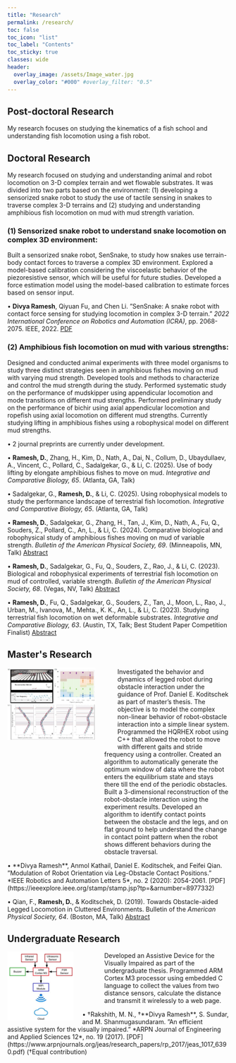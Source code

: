 ```yaml
---
title: "Research"
permalink: /research/
toc: false
toc_icon: "list"
toc_label: "Contents"
toc_sticky: true
classes: wide
header:
  overlay_image: /assets/Image_water.jpg
  overlay_color: "#000" #overlay_filter: "0.5"
---
```


## Post-doctoral Research
My research focuses on studying the kinematics of a fish school and understanding fish locomotion using a fish robot.

## Doctoral Research
My research focused on studying and understanding animal and robot locomotion on 3-D complex terrain and wet flowable substrates. It was divided into two parts based on the environment: (1) developing a sensorized snake robot to study the use of tactile sensing in snakes to traverse complex 3-D terrains and (2) studying and understanding amphibious fish locomotion on mud with mud strength variation.

### (1) Sensorized snake robot to understand snake locomotion on complex 3D environment:
Built a sensorized snake robot, SenSnake, to study how snakes use terrain-body contact forces to traverse a complex 3D environment. Explored a model-based calibration considering the viscoelastic behavior of the piezoresistive sensor, which will be useful for future studies. Developed a force estimation model using the model-based calibration to estimate forces based on sensor input.

• **Divya Ramesh**, Qiyuan Fu, and Chen Li. ”SenSnake: A snake robot with contact force sensing for studying locomotion in
complex 3-D terrain.” *2022 International Conference on Robotics and Automation (ICRA)*, pp. 2068-2075. IEEE, 2022. [PDF](https://ieeexplore.ieee.org/stamp/stamp.jsp?tp=&arnumber=9812159)

### (2) Amphibious fish locomotion on mud with various strengths:
Designed and conducted animal experiments with three model organisms to study three distinct strategies seen in amphibious fishes moving on mud with varying mud strength. Developed tools and methods to characterize and control the mud strength during the study. Performed systematic study on the performance of mudskipper using appendicular locomotion and mode transitions on different mud strengths. Performed preliminary study on the performance of bichir using axial appendicular locomotion and ropefish using axial locomotion on different mud strengths. Currently studying lifting in amphibious fishes using a robophysical model on different mud strengths.

• 2 journal preprints are currently under development.

• **Ramesh, D.**, Zhang, H., Kim, D., Nath, A., Dai, N., Collum, D., Ubaydullaev, A., Vincent, C., Pollard, C., Sadalgekar, G., & Li,
C. (2025). Use of body lifting by elongate amphibious fishes to move on mud. *Integrative and Comparative Biology, 65*. (Atlanta,
GA, Talk)

• Sadalgekar, G., **Ramesh, D.**, & Li, C. (2025). Using robophysical models to study the performance landscape of terrestrial fish
locomotion. *Integrative and Comparative Biology, 65*. (Atlanta, GA, Talk)

• **Ramesh, D.**, Sadalgekar, G., Zhang, H., Tan, J., Kim, D., Nath, A., Fu, Q., Souders, Z., Pollard, C., An, L., & Li, C. (2024).
Comparative biological and robophysical study of amphibious fishes moving on mud of variable strength. *Bulletin of the American
Physical Society, 69*. (Minneapolis, MN, Talk) [Abstract](https://meetings.aps.org/Meeting/MAR24/Session/G38.12)

• **Ramesh, D.**, Sadalgekar, G., Fu, Q., Souders, Z., Rao, J., & Li, C. (2023). Biological and robophysical experiments of terrestrial
fish locomotion on mud of controlled, variable strength. *Bulletin of the American Physical Society, 68*. (Vegas, NV, Talk) [Abstract](https://meetings.aps.org/Meeting/MAR23/Session/S10.11)

• **Ramesh, D.**, Fu, Q., Sadalgekar, G., Souders, Z., Tan, J., Moon, L., Rao, J., Urban, M., Ivanova, M., Mehta., K. K., An, L., & Li,
C. (2023). Studying terrestrial fish locomotion on wet deformable substrates. *Integrative and Comparative Biology, 63*. (Austin,
TX, Talk; Best Student Paper Competition Finalist) [Abstract](https://www.xcdsystem.com/sicb/program/5X9OIbU/index.cfm?pgid=377&sid=9037&abid=33132)

## Master's Research
<img src="/assets/ICRA_RAL_Masters.jpeg" alt="Alt text" style="float: left; width: 200px; margin: 0 50px 10px 0;">
<p style="margin-left: 220px;">
Investigated the behavior and dynamics of legged robot during obstacle interaction under the guidance of Prof. Daniel E. Koditschek as part of master’s thesis. The objective is to model the complex non-linear behavior of robot-obstacle interaction into a simple linear system. Programmed the HQRHEX robot using C++ that allowed the robot to move with different gaits and stride frequency using a controller. Created an algorithm to automatically generate the optimum window of data where the robot enters the equilibrium state and stays there till the end of the periodic obstacles. Built a 3-dimensional reconstruction of the robot-obstacle interaction using the experiment results. Developed an algorithm to identify contact points between the obstacle and the legs, and on flat ground to help understand the change in contact point pattern when the robot shows different behaviors during the obstacle traversal.
</p>
• **Divya Ramesh**, Anmol Kathail, Daniel E. Koditschek, and Feifei Qian. ”Modulation of Robot Orientation via Leg-Obstacle
Contact Positions.” *IEEE Robotics and Automation Letters 5*, no. 2 (2020): 2054-2061. [PDF](https://ieeexplore.ieee.org/stamp/stamp.jsp?tp=&arnumber=8977332)

• Qian, F., **Ramesh, D.**, & Koditschek, D. (2019). Towards Obstacle-aided Legged Locomotion in Cluttered Environments. Bulletin
of the *American Physical Society, 64*. (Boston, MA, Talk) [Abstract](https://meetings.aps.org/Meeting/MAR19/Session/S64.14)

## Undergraduate Research
<img src="/assets/Undergrad_thesis.png" alt="Alt text" style="float: left; width: 150px; margin: 0 20px 10px 0;">
<p style="margin-left: 220px;">
Developed an Assistive Device for the Visually Impaired as part of the undergraduate thesis. Programmed ARM Cortex M3 processor using embedded C language to collect the values from two distance sensors, calculate the distance and transmit it wirelessly to a web page.
</p>
• †Rakshith, M. N., †**Divya Ramesh**, S. Sundar, and M. Shanmugasundaram. ”An efficient assistive system for the visually impaired.”
*ARPN Journal of Engineering and Applied Sciences 12*, no. 19 (2017). [PDF](https://www.arpnjournals.org/jeas/research_papers/rp_2017/jeas_1017_6390.pdf) (†Equal contribution)
